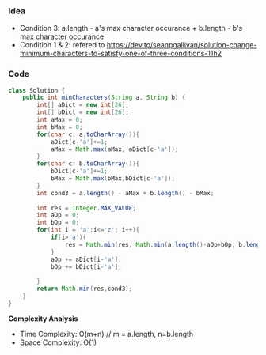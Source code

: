 ### Idea
- Condition 3: a.length - a's max character occurance + b.length - b's max character occurance
- Condition 1 & 2: refered to https://dev.to/seanpgallivan/solution-change-minimum-characters-to-satisfy-one-of-three-conditions-11h2

### Code

```java
class Solution {
    public int minCharacters(String a, String b) {
        int[] aDict = new int[26];
        int[] bDict = new int[26];
        int aMax = 0;
        int bMax = 0;
        for(char c: a.toCharArray()){
            aDict[c-'a']+=1;
            aMax = Math.max(aMax, aDict[c-'a']);
        }
        for(char c: b.toCharArray()){
            bDict[c-'a']+=1;
            bMax = Math.max(bMax,bDict[c-'a']);
        }
        int cond3 = a.length() - aMax + b.length() - bMax;
        
        int res = Integer.MAX_VALUE;
        int aOp = 0;
        int bOp = 0;
        for(int i = 'a';i<='z'; i++){
            if(i>'a'){
                res = Math.min(res, Math.min(a.length()-aOp+bOp, b.length()-bOp+aOp));
            }
            aOp += aDict[i-'a'];
            bOp += bDict[i-'a'];
            
        }
        return Math.min(res,cond3);
    }
}
```

**Complexity Analysis**

- Time Complexity: O(m+n) // m = a.length, n=b.length
- Space Complexity: O(1)
